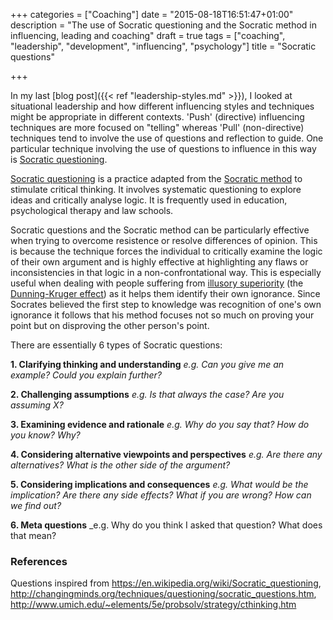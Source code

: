 +++
categories = ["Coaching"]
date = "2015-08-18T16:51:47+01:00"
description = "The use of Socratic questioning and the Socratic method in influencing, leading and coaching"
draft = true
tags = ["coaching", "leadership", "development", "influencing", "psychology"]
title = "Socratic questions"

+++

In my last [blog post]({{< ref "leadership-styles.md" >}}), I looked at situational leadership and how different influencing styles and techniques might be appropriate in different contexts.  'Push' (directive) influencing techniques are more focused on "telling" whereas 'Pull' (non-directive) techniques tend to involve the use of questions and reflection to guide.  One particular technique involving the use of questions to influence in this way is [Socratic questioning].

[Socratic questioning] is a practice adapted from the [Socratic method](https://en.wikipedia.org/wiki/Socratic_method) to stimulate critical thinking.  It involves systematic questioning to explore ideas and critically analyse logic.  It is frequently used in education, psychological therapy and law schools.  

Socratic questions and the Socratic method can be particularly effective when trying to overcome resistence or resolve differences of opinion.  This is because the technique forces the individual to critically examine the logic of their own argument and is highly effective at highlighting any flaws or inconsistencies in that logic in a non-confrontational way.  This is especially useful when dealing with people suffering from [illusory superiority](https://en.wikipedia.org/wiki/Illusory_superiority) (the [Dunning-Kruger effect](https://en.wikipedia.org/wiki/Dunning%E2%80%93Kruger_effect)) as it helps them identify their own ignorance.  Since Socrates believed the first step to knowledge was recognition of one's own ignorance it follows that his method focuses not so much on proving your point but on disproving the other person's point.

There are essentially 6 types of Socratic questions:

**1. Clarifying thinking and understanding** _e.g. Can you give me an example? Could you explain further?_

**2. Challenging assumptions** _e.g. Is that always the case? Are you assuming X?_

**3. Examining evidence and rationale** _e.g. Why do you say that? How do you know? Why?_

**4. Considering alternative viewpoints and perspectives** _e.g. Are there any alternatives? What is the other side of the argument?_

**5. Considering implications and consequences** _e.g. What would be the implication? Are there any side effects?  What if you are wrong? How can we find out?_

**6. Meta questions** _e.g. Why do you think I asked that question? What does that mean?  


### References

Questions inspired from https://en.wikipedia.org/wiki/Socratic_questioning, http://changingminds.org/techniques/questioning/socratic_questions.htm, 
http://www.umich.edu/~elements/5e/probsolv/strategy/cthinking.htm



[Socratic questioning]: https://en.wikipedia.org/wiki/Socratic_questioning
